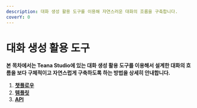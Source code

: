 ```yaml
---
description: 대화 생성 활용 도구를 이용해 자연스러운 대화의 흐름을 구축합니다.
coverY: 0
---
```


# 대화 생성 활용 도구

**본 목차에서는 Teana Studio에 있는 대화 생성 활용 도구를 이용해서 설계한 대화의 흐름을 보다 구체적이고 자연스럽게 구축하도록 하는 방법을 상세히 안내합니다.**                &#x20;

1. ****[**챗플로우**](undefined.md)****
2. ****[**템플릿**](undefined-1.md)****
3. ****[**API**](api.md)****
